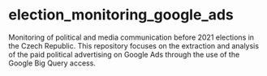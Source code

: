 # election_monitoring_google_ads
Monitoring of political and media communication before 2021 elections in the Czech Republic. This repository focuses on the extraction and analysis of the paid political advertising on Google Ads through the use of the Google Big Query access.
